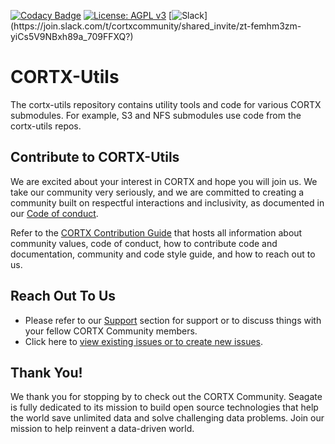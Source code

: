 
[![Codacy Badge](https://api.codacy.com/project/badge/Grade/f2e9061b01884d0f920adfecf6117024)](https://app.codacy.com/gh/Seagate/cortx-utils?utm_source=github.com&utm_medium=referral&utm_content=Seagate/cortx-utils&utm_campaign=Badge_Grade) [![License: AGPL v3](https://img.shields.io/badge/License-AGPL%20v3-blue.svg)](https://github.com/Seagate/cortx-utils/blob/main/LICENSE) [![Slack](https://img.shields.io/badge/chat-on%20Slack-blue")](https://join.slack.com/t/cortxcommunity/shared_invite/zt-femhm3zm-yiCs5V9NBxh89a_709FFXQ?)

# CORTX-Utils

The cortx-utils repository contains utility tools and code for various CORTX submodules. For example, S3 and NFS submodules use code from the cortx-utils repos.

## Contribute to CORTX-Utils

We are excited about your interest in CORTX and hope you will join us. We take our community very seriously, and we are committed to creating a community built on respectful interactions and inclusivity, as documented in our [Code of conduct](https://github.com/Seagate/cortx/blob/main/CONTRIBUTING.md#code-of-conduct).

Refer to the [CORTX Contribution Guide](CONTRIBUTING.md) that hosts all information about community values, code of conduct, how to contribute code and documentation, community and code style guide, and how to reach out to us.

## Reach Out To Us

- Please refer to our [Support](SUPPORT.md) section for support or to discuss things with your fellow CORTX Community members.
- Click here to [view existing issues or to create new issues](https://github.com/Seagate/cortx-posix/issues).

## Thank You!

We thank you for stopping by to check out the CORTX Community. Seagate is fully dedicated to its mission to build open source technologies that help the world save unlimited data and solve challenging data problems. Join our mission to help reinvent a data-driven world.
